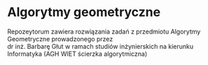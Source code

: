 # Algorytmy geometryczne

Repozeytorum zawiera rozwiązania zadań z przedmiotu Algorytmy Geometryczne prowadzonego przez<br>
dr inż. Barbarę Głut w ramach studiów inżynierskich na kierunku Informatyka (AGH WIET ścierzka algorytmiczna)<br>

